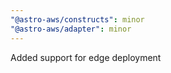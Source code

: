 ```yaml
---
"@astro-aws/constructs": minor
"@astro-aws/adapter": minor
---
```


Added support for edge deployment
